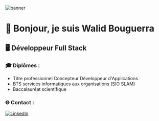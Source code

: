 ![banner](https://user-images.githubusercontent.com/74038190/213910845-af37a709-8995-40d6-be59-724526e3c3d7.gif)

# 👋 Bonjour, je suis Walid Bouguerra

## 🖥 Développeur Full Stack

### 🎓 Diplômes :
- Titre professionnel Concepteur Développeur d'Applications
- BTS services informatiques aux organisations (SIO SLAM)
- Baccalauréat scientifique

### 🌐 Contact :
[![LinkedIn](https://img.shields.io/badge/LinkedIn-%230077B5.svg?logo=linkedin&logoColor=white)](https://linkedin.com/in/walid-bouguerra) 



